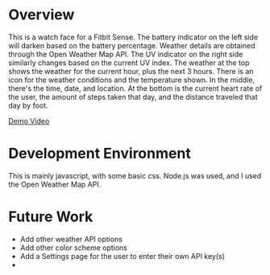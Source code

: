 # Overview

This is a watch face for a Fitbit Sense. The battery indicator on the left side will darken based on the battery percentage. 
Weather details are obtained through the Open Weather Map API. The UV indicator on the right side similarly changes based on the current UV index. 
The weather at the top shows the weather for the current hour, plus the next 3 hours. There is an icon for the weather conditions and the temperature shown. 
In the middle, there's the time, date, and location.
At the bottom is the current heart rate of the user, the amount of steps taken that day, and the distance traveled that day by foot.

[Demo Video](https://youtu.be/t9FQpmnbYw4)

# Development Environment

This is mainly javascript, with some basic css. Node.js was used, and I used the Open Weather Map API.

# Future Work

- Add other weather API options
- Add other color scheme options
- Add a Settings page for the user to enter their own API key(s)
- 

